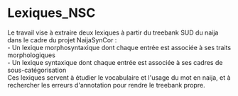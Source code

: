 # Lexiques_NSC

Le travail vise à extraire deux lexiques à partir du treebank SUD du naija dans le cadre du projet NaijaSynCor : <br>
    - Un lexique morphosyntaxique dont chaque entrée est associée à ses traits morphologiques <br> 
    - Un lexique syntaxique dont chaque entrée est associée à ses cadres de sous-catégorisation <br>
Ces lexiques servent à étudier le vocabulaire et l'usage du mot en naija, et à rechercher les erreurs d'annotation pour rendre le treebank propre. <br>
